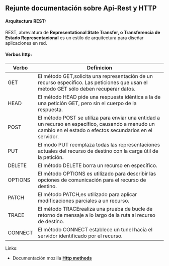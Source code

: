 ## Rejunte documentación sobre Api-Rest y HTTP

#### Arquitectura REST:
REST, abreviatura de **Representational State Transfer, o Transferencia de Estado Representacional**
es un estilo de arquitectura para diseñar aplicaciones en red.

#### Verbos http:
| Verbo   | Definicion                                                                                                                                                   |
|---------|--------------------------------------------------------------------------------------------------------------------------------------------------------------|
| GET     | El método GET,solicita una representación de un recurso específico. Las peticiones que usan el método GET sólo deben recuperar datos.                        |
| HEAD    | El método HEAD pide una respuesta idéntica a la de una petición GET, pero sin el cuerpo de la respuesta.                                                     |   |   |   |
| POST    | El método POST se utiliza para enviar una entidad a un recurso en específico, causando a menudo un cambio en el estado o efectos secundarios en el servidor. |
| PUT     | El modo PUT reemplaza todas las representaciones actuales del recurso de destino con la carga útil de la petición.                                           |
| DELETE  | El método DELETE borra un recurso en específico.                                                                                                             |
| OPTIONS | El método OPTIONS es utilizado para describir las opciones de comunicación para el recurso de destino.                                                       |
| PATCH   | El método PATCH,es utilizado para aplicar modificaciones parciales a un recurso.                                                                             |
| TRACE   | El método TRACErealiza una prueba de bucle de retorno de mensaje a lo largo de la ruta al recurso de destino.                                                |
| CONNECT | El método CONNECT establece un tunel hacia el servidor identificado por el recurso.                                                                          |

Links:
- Documentación mozilla **[Http methods]**

[Http methods]:https://developer.mozilla.org/es/docs/Web/HTTP/Methods
